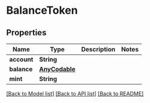 # BalanceToken

## Properties
Name | Type | Description | Notes
------------ | ------------- | ------------- | -------------
**account** | **String** |  | 
**balance** | [**AnyCodable**](.md) |  | 
**mint** | **String** |  | 

[[Back to Model list]](../README.md#documentation-for-models) [[Back to API list]](../README.md#documentation-for-api-endpoints) [[Back to README]](../README.md)


